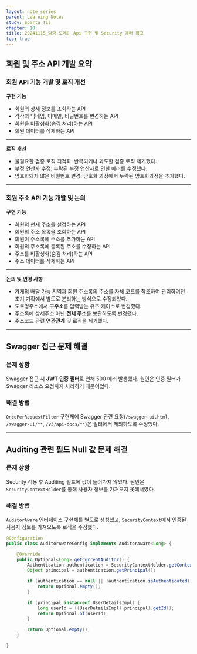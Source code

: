 ```yaml
---
layout: note_series
parent: Learning Notes
study: Sparta Til
chapter: 10
title: 20241115_담당 도메인 Api 구현 및 Security 에러 회고
toc: true
---
```


## 회원 및 주소 API 개발 요약
### 회원 API 기능 개발 및 로직 개선
**구현 기능**  

- 회원의 상세 정보를 조회하는 API
- 각각의 닉네임, 이메일, 비밀번호를 변경하는 API
- 회원을 비활성화(숨김 처리)하는 API
- 회원 데이터를 삭제하는 API

---

**로직 개선**  

- 불필요한 검증 로직 최적화: 반복되거나 과도한 검증 로직 제거했다.
- 부정 연산자 수정: 누락된 부정 연산자로 인한 에러를 수정했다.
- 암호화되지 않은 비밀번호 변경: 암호화 과정에서 누락된 암호화과정을 추가했다.

---

### 회원 주소 API 기능 개발 및 논의
**구현 기능**
- 회원의 현재 주소를 설정하는 API
- 회원의 주소 목록을 조회하는 API
- 회원이 주소록에 주소를 추가하는 API
- 회원의 주소록에 등록된 주소를 수정하는 API
- 주소를 비활성화(숨김 처리)하는 API
- 주소 데이터를 삭제하는 API

---

**논의 및 변경 사항**  

- 가게의 배달 가능 지역과 회원 주소록의 주소를 자체 코드를 참조하여 관리하려던 초기 기획에서 별도로 분리하는 방식으로 수정되었다.
- 도로명주소에서 **구주소**를 입력받는 유즈 케이스로 변경했다.
- 주소록에 상세주소 아닌 **전체 주소**를 보관하도록 변경됐다.
- 주소코드 관련 **연관관계** 및 로직을 제거했다.

---

## Swagger 접근 문제 해결
### 문제 상황
Swagger 접근 시 **JWT 인증 필터**로 인해 500 에러 발생했다. 원인은 인증 필터가 Swagger 리소스 요청까지 처리하기 때문이었다.

### 해결 방법
`OncePerRequestFilter` 구현체에 Swagger 관련 요청(`/swagger-ui.html`, `/swagger-ui/**`, `/v3/api-docs/**`)은 필터에서 제외하도록 수정했다.

---

## Auditing 관련 필드 Null 값 문제 해결
### 문제 상황
Security 적용 후 Auditing 필드에 값이 들어가지 않았다. 원인은 `SecurityContextHolder`를 통해 사용자 정보를 가져오지 못해서였다.

### 해결 방법
`AuditorAware` 인터페이스 구현체를 별도로 생성했고, `SecurityContext`에서 인증된 사용자 정보를 가져오도록 로직을 수정했다.

```java
@Configuration
public class AuditorAwareConfig implements AuditorAware<Long> {

    @Override
    public Optional<Long> getCurrentAuditor() {
        Authentication authentication = SecurityContextHolder.getContext().getAuthentication();
        Object principal = authentication.getPrincipal();

        if (authentication == null || !authentication.isAuthenticated()) {
            return Optional.empty();
        }

        if (principal instanceof UserDetailsImpl) {
            Long userId = ((UserDetailsImpl) principal).getId();
            return Optional.of(userId);
        }

        return Optional.empty();
    }

}
```